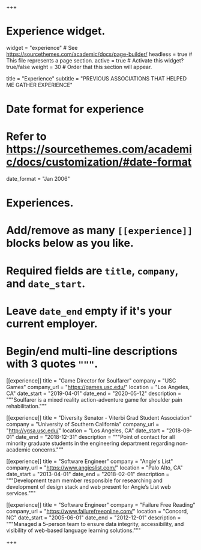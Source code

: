 +++
# Experience widget.
widget = "experience"  # See https://sourcethemes.com/academic/docs/page-builder/
headless = true  # This file represents a page section.
active = true  # Activate this widget? true/false
weight = 30  # Order that this section will appear.

title = "Experience"
subtitle = "PREVIOUS ASSOCIATIONS THAT HELPED ME GATHER EXPERIENCE"

# Date format for experience
#   Refer to https://sourcethemes.com/academic/docs/customization/#date-format
date_format = "Jan 2006"

# Experiences.
#   Add/remove as many `[[experience]]` blocks below as you like.
#   Required fields are `title`, `company`, and `date_start`.
#   Leave `date_end` empty if it's your current employer.
#   Begin/end multi-line descriptions with 3 quotes `"""`.
[[experience]]
  title = "Game Director for Soulfarer"
  company = "USC Games"
  company_url = "https://games.usc.edu/"
  location = "Los Angeles, CA"
  date_start = "2019-04-01"
  date_end = "2020-05-12"
  description = """Soulfarer is a mixed reality action-adventure game for shoulder pain rehabilitation."""

[[experience]]
  title = "Diversity Senator - Viterbi Grad Student Association"
  company = "University of Southern California"
  company_url = "http://vgsa.usc.edu/"
  location = "Los Angeles, CA"
  date_start = "2018-09-01"
  date_end = "2018-12-31"
  description = """Point of contact for all minority graduate students in the engineering department regarding non-academic concerns."""

[[experience]]
  title = "Software Engineer"
  company = "Angie's List"
  company_url = "https://www.angieslist.com/"
  location = "Palo Alto, CA"
  date_start = "2013-04-01"
  date_end = "2018-02-01"
  description = """Development team member responsible for researching and development of design stack and web present for Angie’s List web services."""

[[experience]]
  title = "Software Engineer"
  company = "Failure Free Reading"
  company_url = "https://www.failurefreeonline.com/"
  location = "Concord, NC"
  date_start = "2005-06-01"
  date_end = "2012-12-01"
  description = """Managed a 5-person team to ensure data integrity, accessibility, and visibility of web-based language learning solutions."""
  
+++

